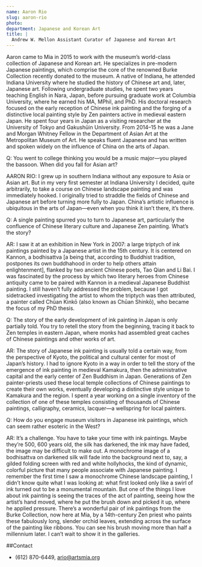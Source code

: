 ```yaml
---
name: Aaron Rio
slug: aaron-rio
photo:
department: Japanese and Korean Art
title: |
  Andrew W. Mellon Assistant Curator of Japanese and Korean Art
---
```


Aaron came to Mia in 2015 to work with the museum’s world-class collection of Japanese and Korean art. He specializes in pre-modern Japanese paintings, which comprise the core of the renowned Burke Collection recently donated to the museum. A native of Indiana, he attended Indiana University where he studied the history of Chinese art and, later, Japanese art. Following undergraduate studies, he spent two years teaching English in Nara, Japan, before pursuing graduate work at Columbia University, where he earned his MA, MPhil, and PhD. His doctoral research focused on the early reception of Chinese ink painting and the forging of a distinctive local painting style by Zen painters active in medieval eastern Japan. He spent four years in Japan as a visiting researcher at the University of Tokyo and Gakushūin University. From 2014–15 he was a Jane and Morgan Whitney Fellow in the Department of Asian Art at the Metropolitan Museum of Art. He speaks fluent Japanese and has written and spoken widely on the influence of China on the arts of Japan.

Q: You went to college thinking you would be a music major—you played the bassoon. When did you fall for Asian art?

AARON RIO: I grew up in southern Indiana without any exposure to Asia or Asian art. But in my very first semester at Indiana University I decided, quite arbitrarily, to take a course on Chinese landscape painting and was immediately hooked. I originally tried to straddle the fields of Chinese and Japanese art before turning more fully to Japan. China’s artistic influence is ubiquitous in the arts of Japan—even when you think it isn’t there, it’s there.

Q: A single painting spurred you to turn to Japanese art, particularly the confluence of Chinese literary culture and Japanese Zen painting. What’s the story?

AR: I saw it at an exhibition in New York in 2007: a large triptych of ink paintings painted by a Japanese artist in the 15th century. It is centered on Kannon, a bodhisattva [a being that, according to Buddhist tradition, postpones its own buddhahood in order to help others attain enlightenment], flanked by two ancient Chinese poets, Tao Qian and Li Bai. I was fascinated by the process by which two literary heroes from Chinese antiquity came to be paired with Kannon in a medieval Japanese Buddhist painting. I still haven’t fully addressed the problem, because I got sidetracked investigating the artist to whom the triptych was then attributed, a painter called Chūan Kinkō (also known as Chūan Shinkō), who became the focus of my PhD thesis.

Q: The story of the early development of ink painting in Japan is only partially told. You try to retell the story from the beginning, tracing it back to Zen temples in eastern Japan, where monks had assembled great caches of Chinese paintings and other works of art.

AR: The story of Japanese ink painting is usually told a certain way, from the perspective of Kyoto, the political and cultural center for most of Japan’s history. I had to ignore Kyoto in a way in order to tell the story of the emergence of ink painting in medieval Kamakura, then the administrative capital and the early center of Zen Buddhism in Japan. Generations of Zen painter-priests used these local temple collections of Chinese paintings to create their own works, eventually developing a distinctive style unique to Kamakura and the region. I spent a year working on a single inventory of the collection of one of these temples consisting of thousands of Chinese paintings, calligraphy, ceramics, lacquer—a wellspring for local painters.

Q: How do you engage museum visitors in Japanese ink paintings, which can seem rather esoteric in the West?

AR: It’s a challenge. You have to take your time with ink paintings. Maybe they’re 500, 600 years old, the silk has darkened, the ink may have faded, the image may be difficult to make out. A monochrome image of a bodhisattva on darkened silk will fade into the background next to, say, a gilded folding screen with red and white hollyhocks, the kind of dynamic, colorful picture that many people associate with Japanese painting. I remember the first time I saw a monochrome Chinese landscape painting, I didn’t know quite what I was looking at: what first looked only like a swirl of ink turned out to be a monumental mountain. But one of the things I love about ink painting is seeing the traces of the act of painting, seeing how the artist’s hand moved, where he put the brush down and picked it up, where he applied pressure. There’s a wonderful pair of ink paintings from the Burke Collection, now here at Mia, by a 14th-century Zen priest who paints these fabulously long, slender orchid leaves, extending across the surface of the painting like ribbons. You can see his brush moving more than half a millennium later. I can’t wait to show it in the galleries.

##Contact
* (612) 870-6449, [ario@artsmia.org](mailto:ario@artsmia.org)

